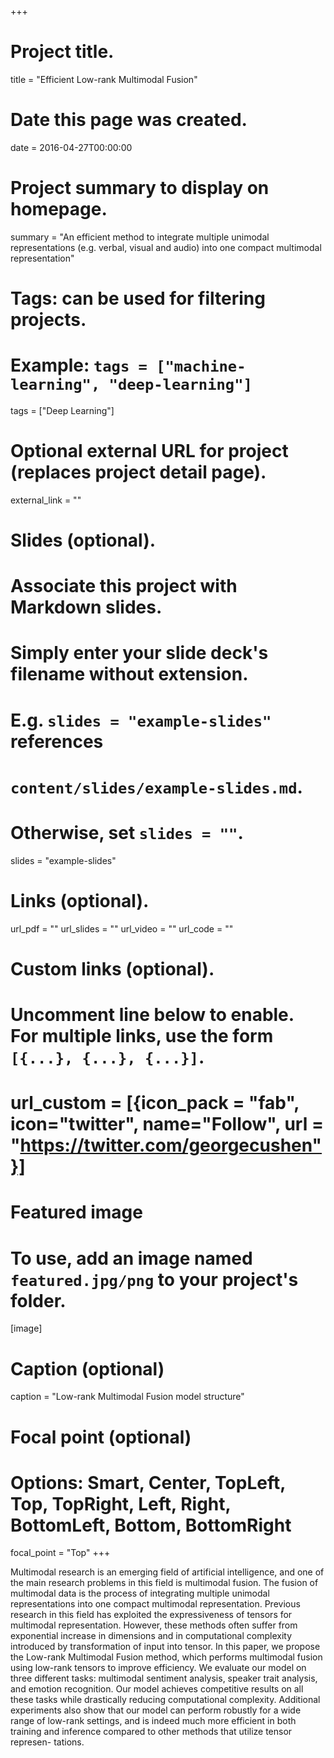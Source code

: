 +++
# Project title.
title = "Efficient Low-rank Multimodal Fusion"

# Date this page was created.
date = 2016-04-27T00:00:00

# Project summary to display on homepage.
summary = "An efficient method to integrate multiple unimodal representations (e.g. verbal, visual and audio) into one compact multimodal representation"
<!-- A low-rank multimodal fusion method that leverages low-rank weight tensors to efficiently learn one compact multimodal representation. -->


# Tags: can be used for filtering projects.
# Example: `tags = ["machine-learning", "deep-learning"]`
tags = ["Deep Learning"]

# Optional external URL for project (replaces project detail page).
external_link = ""

# Slides (optional).
#   Associate this project with Markdown slides.
#   Simply enter your slide deck's filename without extension.
#   E.g. `slides = "example-slides"` references 
#   `content/slides/example-slides.md`.
#   Otherwise, set `slides = ""`.
slides = "example-slides"

# Links (optional).
url_pdf = ""
url_slides = ""
url_video = ""
url_code = ""

# Custom links (optional).
#   Uncomment line below to enable. For multiple links, use the form `[{...}, {...}, {...}]`.
# url_custom = [{icon_pack = "fab", icon="twitter", name="Follow", url = "https://twitter.com/georgecushen"}]

# Featured image
# To use, add an image named `featured.jpg/png` to your project's folder. 
[image]
  # Caption (optional)
  caption = "Low-rank Multimodal Fusion model structure"
  
  # Focal point (optional)
  # Options: Smart, Center, TopLeft, Top, TopRight, Left, Right, BottomLeft, Bottom, BottomRight
  focal_point = "Top"
+++

Multimodal research is an emerging field of artificial intelligence, and one of the main research problems in this field is multimodal fusion. The fusion of multimodal data is the process of integrating multiple unimodal representations into one compact multimodal representation. Previous research in this field has exploited the expressiveness of tensors for multimodal representation. However, these methods often suffer from exponential increase in dimensions and in computational complexity introduced by transformation of input into tensor. In this paper, we propose the Low-rank Multimodal Fusion method, which performs multimodal fusion using low-rank tensors to improve efficiency. We evaluate our model on three different tasks: multimodal sentiment analysis, speaker trait analysis, and emotion recognition. Our model achieves competitive results on all these tasks while drastically reducing computational complexity. Additional experiments also show that our model can perform robustly for a wide range of low-rank settings, and is indeed much more efficient in both training and inference compared to other methods that utilize tensor represen- tations.